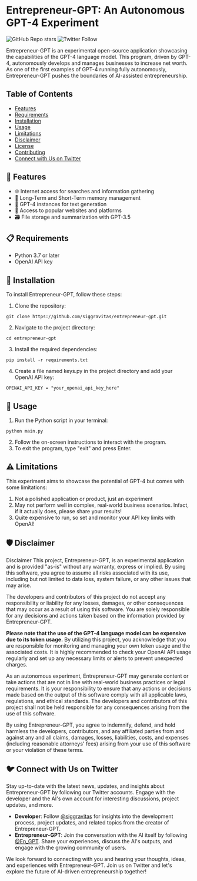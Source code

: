 # Entrepreneur-GPT: An Autonomous GPT-4 Experiment
![GitHub Repo stars](https://img.shields.io/github/stars/Torantulino/entrepreneur-gpt?style=social)
![Twitter Follow](https://img.shields.io/twitter/follow/siggravitas?style=social)

Entrepreneur-GPT is an experimental open-source application showcasing the capabilities of the GPT-4 language model. This program, driven by GPT-4, autonomously develops and manages businesses to increase net worth. As one of the first examples of GPT-4 running fully autonomously, Entrepreneur-GPT pushes the boundaries of AI-assisted entrepreneurship.



## Table of Contents

- [Features](#features)
- [Requirements](#Requirements)
- [Installation](#installation)
- [Usage](#usage)
- [Limitations](#Limitations)
- [Disclaimer](#disclaimer)
- [License](#License)
- [Contributing](#Contributing)
- [Connect with Us on Twitter](#connect-with-us-on-twitter)

## 🚀 Features

- 🌐 Internet access for searches and information gathering
- 💾 Long-Term and Short-Term memory management
- 🧠 GPT-4 instances for text generation
- 🔗 Access to popular websites and platforms
- 🗃️ File storage and summarization with GPT-3.5

## 📋 Requirements

- Python 3.7 or later
- OpenAI API key

## 💾 Installation

To install Entrepreneur-GPT, follow these steps:

1. Clone the repository:

```
git clone https://github.com/siggravitas/entrepreneur-gpt.git
```

2. Navigate to the project directory:

```
cd entrepreneur-gpt
```

3. Install the required dependencies:

```
pip install -r requirements.txt
```

4. Create a file named keys.py in the project directory and add your OpenAI API key:
```
OPENAI_API_KEY = "your_openai_api_key_here"
```

## 🔧 Usage

1. Run the Python script in your terminal:
```
python main.py
```
2. Follow the on-screen instructions to interact with the program.
3. To exit the program, type "exit" and press Enter.

## ⚠️ Limitations
This experiment aims to showcase the potential of GPT-4 but comes with some limitations:

1. Not a polished application or product, just an experiment
2. May not perform well in complex, real-world business scenarios. Infact, if it actually does, please share your results!
3. Quite expensive to run, so set and monitor your API key limits with OpenAI!

## 🛡 Disclaimer

Disclaimer
This project, Entrepreneur-GPT, is an experimental application and is provided "as-is" without any warranty, express or implied. By using this software, you agree to assume all risks associated with its use, including but not limited to data loss, system failure, or any other issues that may arise.

The developers and contributors of this project do not accept any responsibility or liability for any losses, damages, or other consequences that may occur as a result of using this software. You are solely responsible for any decisions and actions taken based on the information provided by Entrepreneur-GPT.

**Please note that the use of the GPT-4 language model can be expensive due to its token usage.** By utilizing this project, you acknowledge that you are responsible for monitoring and managing your own token usage and the associated costs. It is highly recommended to check your OpenAI API usage regularly and set up any necessary limits or alerts to prevent unexpected charges.

As an autonomous experiment, Entrepreneur-GPT may generate content or take actions that are not in line with real-world business practices or legal requirements. It is your responsibility to ensure that any actions or decisions made based on the output of this software comply with all applicable laws, regulations, and ethical standards. The developers and contributors of this project shall not be held responsible for any consequences arising from the use of this software.

By using Entrepreneur-GPT, you agree to indemnify, defend, and hold harmless the developers, contributors, and any affiliated parties from and against any and all claims, damages, losses, liabilities, costs, and expenses (including reasonable attorneys' fees) arising from your use of this software or your violation of these terms.

## 🐦 Connect with Us on Twitter 

Stay up-to-date with the latest news, updates, and insights about Entrepreneur-GPT by following our Twitter accounts. Engage with the developer and the AI's own account for interesting discussions, project updates, and more.

- **Developer**: Follow [@siggravitas](https://twitter.com/siggravitas) for insights into the development process, project updates, and related topics from the creator of Entrepreneur-GPT.
- **Entrepreneur-GPT**: Join the conversation with the AI itself by following [@En_GPT](https://twitter.com/En_GPT). Share your experiences, discuss the AI's outputs, and engage with the growing community of users.

We look forward to connecting with you and hearing your thoughts, ideas, and experiences with Entrepreneur-GPT. Join us on Twitter and let's explore the future of AI-driven entrepreneurship together!

